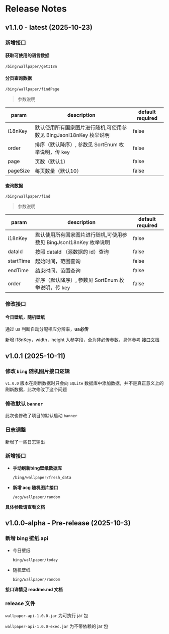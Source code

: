 # Release Notes

## v1.1.0 - latest (2025-10-23)

### 新增接口

#### 获取可使用的语言数据
~~~
/bing/wallpaper/getI18n
~~~

#### 分页查询数据
~~~
/bing/wallpaper/findPage
~~~

> 参数说明

| param  | description                                | default required |
|--------|--------------------------------------------|------------------|
|i18nKey | 默认使用所有国家图片进行随机,可使用参数见 BingJsonI18nKey 枚举说明 | false |
| order  | 排序（默认降序）, 参数见 SortEnum 枚举说明，传 key          | false |
| page  | 页数（默认1）                                    | false |
| pageSize | 每页数量（默认10）                                         | false |

#### 查询数据
~~~
/bing/wallpaper/find
~~~

> 参数说明

| param  | description                                | default required |
|--------|--------------------------------------------|------------------|
|i18nKey | 默认使用所有国家图片进行随机,可使用参数见 BingJsonI18nKey 枚举说明 | false |
| dataId  | 按照 dataId （源数据的 id）查询                      | false |
| startTime  | 起始时间，范围查询                                  | false |
| endTime | 结束时间，范围查询                                  | false |
| order  | 排序（默认降序）, 参数见 SortEnum 枚举说明，传 key          | false |

### 修改接口

#### 今日壁纸，随机壁纸

通过 ua 判断自动分配相应分辨率，**ua必传**

新增 i18nKey，width，height 入参字段，全为非必传参数，具体参考 [接口文档](https://wpadoc.shimupersonal.top/api/bing/bing.html)

## v1.0.1 (2025-10-11)

### 修改 `bing` 随机图片接口逻辑
`v1.0.0` 版本在刷新数据时只会向 `SQLite` 数据库中添加数据，并不是真正意义上的刷新数据，此次修改了这个问题

### 修改默认 `banner`
此次也修改了项目的默认启动 `banner`

### 日志调整
新增了一些日志输出

### 新增接口
* **手动刷新bing壁纸数据库**
  ~~~
  /bing/wallpaper/fresh_data
  ~~~

* **新增 acg 随机图片接口**
  ~~~
  /acg/wallpaper/random
  ~~~
  
**具体参数请查看文档**

## v1.0.0-alpha - Pre-release (2025-10-3)

### 新增 bing 壁纸 api
* 今日壁纸
  ~~~
  bing/wallpaper/today
  ~~~

* 随机壁纸
  ~~~
  bing/wallpaper/random
  ~~~

**接口详情见 readme.md 文档**

### release 文件
`wallpaper-api-1.0.0.jar` 为可执行 jar 包

`wallpaper-api-1.0.0-exec.jar` 为不带依赖的 jar 包
